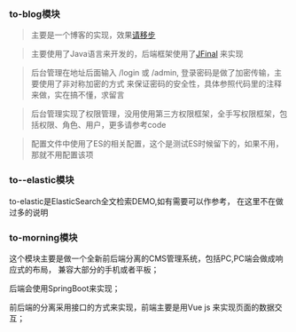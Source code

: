 ### to-blog模块
> 主要是一个博客的实现，效果[请移步](http://www.styg.site "ChoxSu博客社区")

> 主要使用了Java语言来开发的，后端框架使用了[JFinal](http://jfinal.com) 来实现

> 后台管理在地址后面输入  /login 或 /admin, 登录密码是做了加密传输，主要使用了非对称加密的方式
来保证密码的安全性，具体参照代码里的注释来做，实在搞不懂，求留言

> 后台管理实现了权限管理，没用使用第三方权限框架，全手写权限框架，包括权限、角色、用户，更多请参考code

> 配置文件中使用了ES的相关配置，这个是测试ES时候留下的，如果不用，那就不用配置该项

### to--elastic模块

to-elastic是ElasticSearch全文检索DEMO,如有需要可以作参考，
在这里不在做过多的说明

### to-morning模块

这个模块主要是做一个全新前后端分离的CMS管理系统，包括PC,PC端会做成响应式的布局，
兼容大部分的手机或者平板；

后端会使用SpringBoot来实现；

前后端的分离采用接口的方式来实现，前端主要是用Vue js 来实现页面的数据交互；





